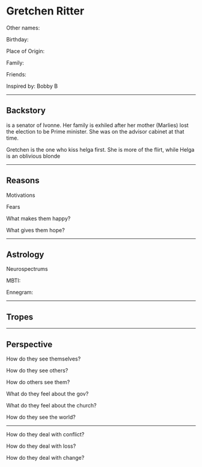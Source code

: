 # Gretchen Ritter

Other names:

Birthday:

Place of Origin:

Family:

Friends:



Inspired by: Bobby B

------

## Backstory

 is a senator of Ivonne. Her family is exhiled after her mother (Marlies) lost the election to be Prime minister. She was on the advisor cabinet at that time.

Gretchen is the one who kiss helga first. She is more of the flirt, while Helga is an oblivious blonde

------

## Reasons

Motivations

> 

Fears

> 

What makes them happy?

> 

What gives them hope?

> 

------

## Astrology

Neurospectrums

> 

MBTI:

Ennegram:

------

## Tropes



------

## Perspective

How do they see themselves?

> 

How do they see others?

> 

How do others see them?

> 

What do they feel about the gov?

> 

What do they feel about the church?

> 

How do they see the world?

> 

------

How do they deal with conflict?

> 

How do they deal with loss?

> 

How do they deal with change?

> 

